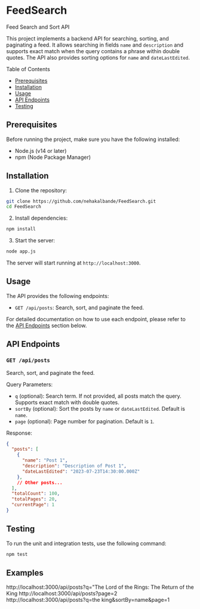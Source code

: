 # FeedSearch


 Feed Search and Sort API

This project implements a backend API for searching, sorting, and paginating a feed. It allows searching in fields `name` and `description` and supports exact match when the query contains a phrase within double quotes. The API also provides sorting options for `name` and `dateLastEdited`.

Table of Contents

- [Prerequisites](#prerequisites)
- [Installation](#installation)
- [Usage](#usage)
- [API Endpoints](#api-endpoints)
- [Testing](#testing)

## Prerequisites

Before running the project, make sure you have the following installed:

- Node.js (v14 or later)
- npm (Node Package Manager)

## Installation

1. Clone the repository:

```bash
git clone https://github.com/nehakalbande/FeedSearch.git
cd FeedSearch
```

2. Install dependencies:

```bash
npm install
```

3. Start the server:

```bash
node app.js
```

The server will start running at `http://localhost:3000`.

## Usage

The API provides the following endpoints:

- `GET /api/posts`: Search, sort, and paginate the feed.

For detailed documentation on how to use each endpoint, please refer to the [API Endpoints](#api-endpoints) section below.

## API Endpoints

### `GET /api/posts`

Search, sort, and paginate the feed.

Query Parameters:

- `q` (optional): Search term. If not provided, all posts match the query. Supports exact match with double quotes.
- `sortBy` (optional): Sort the posts by `name` or `dateLastEdited`. Default is `name`.
- `page` (optional): Page number for pagination. Default is `1`.

Response:

```json
{
  "posts": [
    {
      "name": "Post 1",
      "description": "Description of Post 1",
      "dateLastEdited": "2023-07-23T14:30:00.000Z"
    },
    // Other posts...
  ],
  "totalCount": 100,
  "totalPages": 20,
  "currentPage": 1
}
```

## Testing

To run the unit and integration tests, use the following command:

```bash
npm test
```

## Examples 
http://localhost:3000/api/posts?q="The Lord of the Rings: The Return of the King
http://localhost:3000/api/posts?page=2
http://localhost:3000/api/posts?q=the king&sortBy=name&page=1

